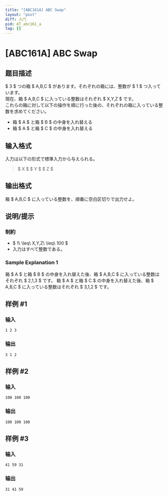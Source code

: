 ```yaml
---
title: "[ABC161A] ABC Swap"
layout: "post"
diff: 入门
pid: AT_abc161_a
tag: []
---
```


# [ABC161A] ABC Swap

## 题目描述

[problemUrl]: https://atcoder.jp/contests/abc161/tasks/abc161_a

$ 3 $ つの箱 $ A,B,C $ があります。それぞれの箱には、整数が $ 1 $ つ入っています。  
 現在、箱 $ A,B,C $ に入っている整数はそれぞれ $ X,Y,Z $ です。  
 これらの箱に対して以下の操作を順に行った後の、それぞれの箱に入っている整数を求めてください。

- 箱 $ A $ と箱 $ B $ の中身を入れ替える
- 箱 $ A $ と箱 $ C $ の中身を入れ替える

## 输入格式

入力は以下の形式で標準入力から与えられる。

> $ X $ $ Y $ $ Z $

## 输出格式

箱 $ A,B,C $ に入っている整数を、順番に空白区切りで出力せよ。

## 说明/提示

### 制約

- $ 1\ \leq\ X,Y,Z\ \leq\ 100 $
- 入力はすべて整数である。

### Sample Explanation 1

箱 $ A $ と箱 $ B $ の中身を入れ替えた後、箱 $ A,B,C $ に入っている整数はそれぞれ $ 2,1,3 $ です。 箱 $ A $ と箱 $ C $ の中身を入れ替えた後、箱 $ A,B,C $ に入っている整数はそれぞれ $ 3,1,2 $ です。

## 样例 #1

### 输入

```
1 2 3
```

### 输出

```
3 1 2
```

## 样例 #2

### 输入

```
100 100 100
```

### 输出

```
100 100 100
```

## 样例 #3

### 输入

```
41 59 31
```

### 输出

```
31 41 59
```

